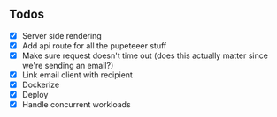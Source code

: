 ## Todos
- [x] Server side rendering
- [x] Add api route for all the pupeteeer stuff
- [x] Make sure request doesn't time out (does this actually matter since we're sending an email?)
- [x] Link email client with recipient
- [x] Dockerize
- [x] Deploy
- [x] Handle concurrent workloads
